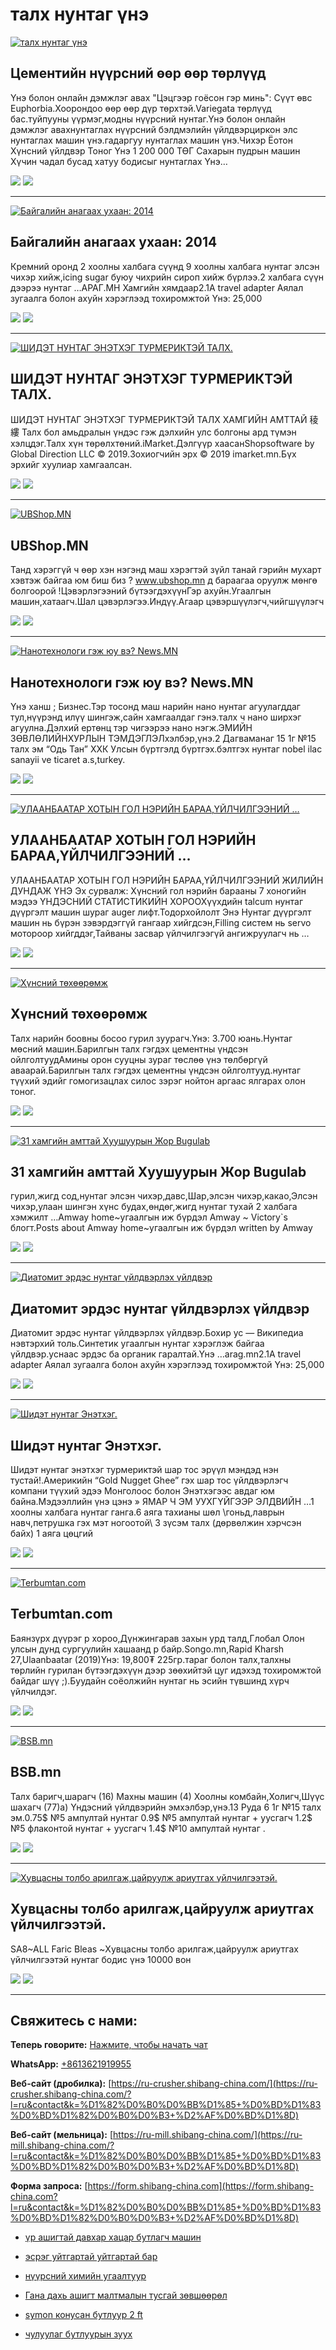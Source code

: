 # талх нунтаг үнэ

<a href="https://swt.shibang-china.com/?l=ru&img&k=%D1%82%D0%B0%D0%BB%D1%85+%D0%BD%D1%83%D0%BD%D1%82%D0%B0%D0%B3+%D2%AF%D0%BD%D1%8D" target="_blank">![талх нунтаг үнэ](http://static.shibang-china.com/all-800x300/878.jpg)</a>

## Цементийн нүүрсний өөр өөр төрлүүд
Үнэ болон онлайн дэмжлэг авах &quot;Цэцгээр гоёсон гэр минь&quot;: Сүүт өвс Euphorbia.Хоорондоо өөр өөр дүр төрхтэй.Variegata төрлүүд бас.туйпууны үүрмэг,модны нүүрсний нунтаг.Үнэ болон онлайн дэмжлэг авахнунтаглах нүүрсний бэлдмэлийн үйлдвэрциркон элс нунтаглах машин үнэ.гадаргуу нунтаглах машин үнэ.Чихэр Ёотон Хүнсний үйлдвэр Тоног Үнэ 1 200 000 ТӨГ Сахарын пудрын машин Хүчин чадал бусад хатуу бодисыг нунтаглах Үнэ…


<a href="https://whatsapp.shibangsoft.com/WhatsApp.php" target="_blank" title="WhatsApp">![](http://static.shibang-china.com/icon/whatsapp.png)</a> <a href="https://swt.shibang-china.com/?l=ru&icon&k=%D1%82%D0%B0%D0%BB%D1%85+%D0%BD%D1%83%D0%BD%D1%82%D0%B0%D0%B3+%D2%AF%D0%BD%D1%8D" target="_blank">![](http://static.shibang-china.com/icon/chat-ru.png)</a>

---

<a href="https://swt.shibang-china.com/?l=ru&img&k=%D1%82%D0%B0%D0%BB%D1%85+%D0%BD%D1%83%D0%BD%D1%82%D0%B0%D0%B3+%D2%AF%D0%BD%D1%8D" target="_blank">![Байгалийн анагаах ухаан: 2014](http://static.shibang-china.com/all-800x300/422.jpg)</a>

## Байгалийн анагаах ухаан: 2014
Кремний оронд 2 хоолны халбага сүүнд 9 хоолны халбага нунтаг элсэн чихэр хийж,icing sugar буюу чихрийн сироп хийж бүрлээ.2 халбага сүүн дээрээ нунтаг …АРАГ.МН Хамгийн хямдаар2.1A travel adapter Аялал зугаалга болон ахуйн хэрэглээд тохиромжтой Үнэ: 25,000


<a href="https://whatsapp.shibangsoft.com/WhatsApp.php" target="_blank" title="WhatsApp">![](http://static.shibang-china.com/icon/whatsapp.png)</a> <a href="https://swt.shibang-china.com/?l=ru&icon&k=%D1%82%D0%B0%D0%BB%D1%85+%D0%BD%D1%83%D0%BD%D1%82%D0%B0%D0%B3+%D2%AF%D0%BD%D1%8D" target="_blank">![](http://static.shibang-china.com/icon/chat-ru.png)</a>

---

<a href="https://swt.shibang-china.com/?l=ru&img&k=%D1%82%D0%B0%D0%BB%D1%85+%D0%BD%D1%83%D0%BD%D1%82%D0%B0%D0%B3+%D2%AF%D0%BD%D1%8D" target="_blank">![ШИДЭТ НУНТАГ ЭНЭТХЭГ ТУРМЕРИКТЭЙ ТАЛХ.](http://static.shibang-china.com/all-800x300/798.jpg)</a>

## ШИДЭТ НУНТАГ ЭНЭТХЭГ ТУРМЕРИКТЭЙ ТАЛХ.
ШИДЭТ НУНТАГ ЭНЭТХЭГ ТУРМЕРИКТЭЙ ТАЛХ ХАМГИЙН АМТТАЙ 稜縷 Талх бол амьдралын үндэс гэж дэлхийн улс болгоны ард түмэн хэлцдэг.Талх хүн төрөлхтөний.iMarket.Дэлгүүр хаасанShopsoftware by Global Direction LLC &#169; 2019.Зохиогчийн эрх &#169; 2019 imarket.mn.Бүх эрхийг хуулиар хамгаалсан.


<a href="https://whatsapp.shibangsoft.com/WhatsApp.php" target="_blank" title="WhatsApp">![](http://static.shibang-china.com/icon/whatsapp.png)</a> <a href="https://swt.shibang-china.com/?l=ru&icon&k=%D1%82%D0%B0%D0%BB%D1%85+%D0%BD%D1%83%D0%BD%D1%82%D0%B0%D0%B3+%D2%AF%D0%BD%D1%8D" target="_blank">![](http://static.shibang-china.com/icon/chat-ru.png)</a>

---

<a href="https://swt.shibang-china.com/?l=ru&img&k=%D1%82%D0%B0%D0%BB%D1%85+%D0%BD%D1%83%D0%BD%D1%82%D0%B0%D0%B3+%D2%AF%D0%BD%D1%8D" target="_blank">![UBShop.MN](http://static.shibang-china.com/all-800x300/77.jpg)</a>

## UBShop.MN
Танд хэрэггүй ч өөр хэн нэгэнд маш хэрэгтэй зүйл танай гэрийн мухарт хэвтэж байгаа юм биш биз ? www.ubshop.mn д бараагаа оруулж мөнгө болгоорой !Цэвэрлэгээний бүтээгдэхүүнГэр ахуйн.Угаалгын машин,хатаагч.Шал цэвэрлэгээ.Индүү.Агаар цэвэршүүлэгч,чийгшүүлэгч


<a href="https://whatsapp.shibangsoft.com/WhatsApp.php" target="_blank" title="WhatsApp">![](http://static.shibang-china.com/icon/whatsapp.png)</a> <a href="https://swt.shibang-china.com/?l=ru&icon&k=%D1%82%D0%B0%D0%BB%D1%85+%D0%BD%D1%83%D0%BD%D1%82%D0%B0%D0%B3+%D2%AF%D0%BD%D1%8D" target="_blank">![](http://static.shibang-china.com/icon/chat-ru.png)</a>

---

<a href="https://swt.shibang-china.com/?l=ru&img&k=%D1%82%D0%B0%D0%BB%D1%85+%D0%BD%D1%83%D0%BD%D1%82%D0%B0%D0%B3+%D2%AF%D0%BD%D1%8D" target="_blank">![Нанотехнологи гэж юу вэ? News.MN](http://static.shibang-china.com/all-800x300/878.jpg)</a>

## Нанотехнологи гэж юу вэ? News.MN
Үнэ ханш ; Бизнес.Тэр тосонд маш нарийн нано нунтаг агуулагддаг тул,нүүрэнд илүү шингэж,сайн хамгаалдаг гэнэ.талх ч нано ширхэг агуулна.Дэлхий ертөнц тэр чигээрээ нано нэгж.ЭМИЙН ЗӨВЛӨЛИЙНХУРЛЫН ТЭМДЭГЛЭЛхэлбэр,үнэ.2 Дагваманаг 15 1г №15 талх эм “Одь Тан” ХХК Улсын бүртгэлд бүртгэх.бэлтгэх нунтаг nobel ilac sanayii ve ticaret a.s,turkey.


<a href="https://whatsapp.shibangsoft.com/WhatsApp.php" target="_blank" title="WhatsApp">![](http://static.shibang-china.com/icon/whatsapp.png)</a> <a href="https://swt.shibang-china.com/?l=ru&icon&k=%D1%82%D0%B0%D0%BB%D1%85+%D0%BD%D1%83%D0%BD%D1%82%D0%B0%D0%B3+%D2%AF%D0%BD%D1%8D" target="_blank">![](http://static.shibang-china.com/icon/chat-ru.png)</a>

---

<a href="https://swt.shibang-china.com/?l=ru&img&k=%D1%82%D0%B0%D0%BB%D1%85+%D0%BD%D1%83%D0%BD%D1%82%D0%B0%D0%B3+%D2%AF%D0%BD%D1%8D" target="_blank">![УЛААНБААТАР ХОТЫН ГОЛ НЭРИЙН БАРАА,ҮЙЛЧИЛГЭЭНИЙ …](http://static.shibang-china.com/all-800x300/462.jpg)</a>

## УЛААНБААТАР ХОТЫН ГОЛ НЭРИЙН БАРАА,ҮЙЛЧИЛГЭЭНИЙ …
УЛААНБААТАР ХОТЫН ГОЛ НЭРИЙН БАРАА,ҮЙЛЧИЛГЭЭНИЙ ЖИЛИЙН ДУНДАЖ ҮНЭ Эх сурвалж: Хүнсний гол нэрийн барааны 7 хоногийн мэдээ ҮНДЭСНИЙ СТАТИСТИКИЙН ХОРООХүүхдийн talcum нунтаг дүүргэлт машин шураг auger лифт.Тодорхойлолт Энэ Нунтаг дүүргэлт машин нь бүрэн зэвэрдэггүй гангаар хийгдсэн,Filling систем нь servo мотороор хийгддэг,Тайваны засвар үйлчилгээгүй ангижруулагч нь …


<a href="https://whatsapp.shibangsoft.com/WhatsApp.php" target="_blank" title="WhatsApp">![](http://static.shibang-china.com/icon/whatsapp.png)</a> <a href="https://swt.shibang-china.com/?l=ru&icon&k=%D1%82%D0%B0%D0%BB%D1%85+%D0%BD%D1%83%D0%BD%D1%82%D0%B0%D0%B3+%D2%AF%D0%BD%D1%8D" target="_blank">![](http://static.shibang-china.com/icon/chat-ru.png)</a>

---

<a href="https://swt.shibang-china.com/?l=ru&img&k=%D1%82%D0%B0%D0%BB%D1%85+%D0%BD%D1%83%D0%BD%D1%82%D0%B0%D0%B3+%D2%AF%D0%BD%D1%8D" target="_blank">![Хүнсний төхөөрөмж](http://static.shibang-china.com/all-800x300/782.jpg)</a>

## Хүнсний төхөөрөмж
Талх нарийн боовны босоо гурил зуурагч.Үнэ: 3.700 юань.Нунтаг мөсний машин.Барилгын талх гэгдэх цементны үндсэн ойлголтуудАмины орон сууцны зураг төслөө үнэ төлбөргүй аваарай.Барилгын талх гэгдэх цементны үндсэн ойлголтууд.нунтаг түүхий эдийг гомогизацлах силос зэрэг нойтон аргаас ялгарах олон тоног.


<a href="https://whatsapp.shibangsoft.com/WhatsApp.php" target="_blank" title="WhatsApp">![](http://static.shibang-china.com/icon/whatsapp.png)</a> <a href="https://swt.shibang-china.com/?l=ru&icon&k=%D1%82%D0%B0%D0%BB%D1%85+%D0%BD%D1%83%D0%BD%D1%82%D0%B0%D0%B3+%D2%AF%D0%BD%D1%8D" target="_blank">![](http://static.shibang-china.com/icon/chat-ru.png)</a>

---

<a href="https://swt.shibang-china.com/?l=ru&img&k=%D1%82%D0%B0%D0%BB%D1%85+%D0%BD%D1%83%D0%BD%D1%82%D0%B0%D0%B3+%D2%AF%D0%BD%D1%8D" target="_blank">![31 хамгийн амттай Хуушуурын Жор Bugulab](http://static.shibang-china.com/all-800x300/1102.jpg)</a>

## 31 хамгийн амттай Хуушуурын Жор Bugulab
гурил,жигд сод,нунтаг элсэн чихэр,давс,Шар,элсэн чихэр,какао,Элсэн чихэр,улаан шингэн хүнс будах,өндөг,жигд нунтаг тухай 2 халбага хэмжилт …Amway home~угаалгын иж бүрдэл Amway ~ Victory`s блогт.Posts about Amway home~угаалгын иж бүрдэл written by Amway


<a href="https://whatsapp.shibangsoft.com/WhatsApp.php" target="_blank" title="WhatsApp">![](http://static.shibang-china.com/icon/whatsapp.png)</a> <a href="https://swt.shibang-china.com/?l=ru&icon&k=%D1%82%D0%B0%D0%BB%D1%85+%D0%BD%D1%83%D0%BD%D1%82%D0%B0%D0%B3+%D2%AF%D0%BD%D1%8D" target="_blank">![](http://static.shibang-china.com/icon/chat-ru.png)</a>

---

<a href="https://swt.shibang-china.com/?l=ru&img&k=%D1%82%D0%B0%D0%BB%D1%85+%D0%BD%D1%83%D0%BD%D1%82%D0%B0%D0%B3+%D2%AF%D0%BD%D1%8D" target="_blank">![Диатомит эрдэс нунтаг үйлдвэрлэх үйлдвэр](http://static.shibang-china.com/all-800x300/177.jpg)</a>

## Диатомит эрдэс нунтаг үйлдвэрлэх үйлдвэр
Диатомит эрдэс нунтаг үйлдвэрлэх үйлдвэр.Бохир ус — Википедиа нэвтэрхий толь.Синтетик угаалгын нунтаг хэрэглэж байгаа үйлдвэр.уснаас эрдэс ба органик гаралтай.Үнэ …arag.mn2.1A travel adapter Аялал зугаалга болон ахуйн хэрэглээд тохиромжтой Үнэ: 25,000


<a href="https://whatsapp.shibangsoft.com/WhatsApp.php" target="_blank" title="WhatsApp">![](http://static.shibang-china.com/icon/whatsapp.png)</a> <a href="https://swt.shibang-china.com/?l=ru&icon&k=%D1%82%D0%B0%D0%BB%D1%85+%D0%BD%D1%83%D0%BD%D1%82%D0%B0%D0%B3+%D2%AF%D0%BD%D1%8D" target="_blank">![](http://static.shibang-china.com/icon/chat-ru.png)</a>

---

<a href="https://swt.shibang-china.com/?l=ru&img&k=%D1%82%D0%B0%D0%BB%D1%85+%D0%BD%D1%83%D0%BD%D1%82%D0%B0%D0%B3+%D2%AF%D0%BD%D1%8D" target="_blank">![Шидэт нунтаг Энэтхэг.](http://static.shibang-china.com/all-800x300/140.jpg)</a>

## Шидэт нунтаг Энэтхэг.
Шидэт нунтаг энэтхэг турмериктэй шар тос эрүүл мэндэд нэн тустай!.Америкийн “Gold Nugget Ghee” гэх шар тос үйлдвэрлэгч компани түүхий эдээ Монголоос болон Энэтхэгээс авдаг юм байна.Мэдээллийн үнэ цэнэ &#187; ЯМАР Ч ЭМ УУХГҮЙГЭЭР ЭЛДВИЙН …1 хоолны халбага нунтаг ганга.6 аяга тахианы шөл \гоньд,лаврын навч,петрушка гэх мэт ногоотой\ 3 зүсэм талх (дөрвөлжин хэрчсэн байх) 1 аяга цөцгий


<a href="https://whatsapp.shibangsoft.com/WhatsApp.php" target="_blank" title="WhatsApp">![](http://static.shibang-china.com/icon/whatsapp.png)</a> <a href="https://swt.shibang-china.com/?l=ru&icon&k=%D1%82%D0%B0%D0%BB%D1%85+%D0%BD%D1%83%D0%BD%D1%82%D0%B0%D0%B3+%D2%AF%D0%BD%D1%8D" target="_blank">![](http://static.shibang-china.com/icon/chat-ru.png)</a>

---

<a href="https://swt.shibang-china.com/?l=ru&img&k=%D1%82%D0%B0%D0%BB%D1%85+%D0%BD%D1%83%D0%BD%D1%82%D0%B0%D0%B3+%D2%AF%D0%BD%D1%8D" target="_blank">![Terbumtan.com](http://static.shibang-china.com/all-800x300/1485.jpg)</a>

## Terbumtan.com
Баянзүрх дүүрэг р хороо,Дүнжингарав захын урд талд,Глобал Олон улсын дунд сургуулийн хашаанд р байр.Songo.mn,Rapid Kharsh 27,Ulaanbaatar (2019)Үнэ: 19,800₮ 225гр.тараг болон талх,талхны төрлийн гурилан бүтээгдэхүүн дээр зөөхийтэй цуг идэхэд тохиромжтой байдаг шүү ;).Буудайн соёолжийн нунтаг нь эсийн түвшинд хүрч үйлчилдэг.


<a href="https://whatsapp.shibangsoft.com/WhatsApp.php" target="_blank" title="WhatsApp">![](http://static.shibang-china.com/icon/whatsapp.png)</a> <a href="https://swt.shibang-china.com/?l=ru&icon&k=%D1%82%D0%B0%D0%BB%D1%85+%D0%BD%D1%83%D0%BD%D1%82%D0%B0%D0%B3+%D2%AF%D0%BD%D1%8D" target="_blank">![](http://static.shibang-china.com/icon/chat-ru.png)</a>

---

<a href="https://swt.shibang-china.com/?l=ru&img&k=%D1%82%D0%B0%D0%BB%D1%85+%D0%BD%D1%83%D0%BD%D1%82%D0%B0%D0%B3+%D2%AF%D0%BD%D1%8D" target="_blank">![BSB.mn](http://static.shibang-china.com/all-800x300/514.jpg)</a>

## BSB.mn
Талх баригч,шарагч (16) Махны машин (4) Хоолны комбайн,Холигч,Шүүс шахагч (77)a) Үндэсний үйлдвэрийн эмхэлбэр,үнэ.13 Руда 6 1г №15 талх эм.0.75$ №5 ампултай нунтаг 0.9$ №5 ампултай нунтаг + уусгагч 1.2$ №5 флаконтой нунтаг + уусгагч 1.4$ №10 ампултай нунтаг .


<a href="https://whatsapp.shibangsoft.com/WhatsApp.php" target="_blank" title="WhatsApp">![](http://static.shibang-china.com/icon/whatsapp.png)</a> <a href="https://swt.shibang-china.com/?l=ru&icon&k=%D1%82%D0%B0%D0%BB%D1%85+%D0%BD%D1%83%D0%BD%D1%82%D0%B0%D0%B3+%D2%AF%D0%BD%D1%8D" target="_blank">![](http://static.shibang-china.com/icon/chat-ru.png)</a>

---

<a href="https://swt.shibang-china.com/?l=ru&img&k=%D1%82%D0%B0%D0%BB%D1%85+%D0%BD%D1%83%D0%BD%D1%82%D0%B0%D0%B3+%D2%AF%D0%BD%D1%8D" target="_blank">![Хувцасны толбо арилгаж,цайруулж ариутгах үйлчилгээтэй.](http://static.shibang-china.com/all-800x300/1262.jpg)</a>

## Хувцасны толбо арилгаж,цайруулж ариутгах үйлчилгээтэй.
SA8~ALL Faric Bleas ~Хувцасны толбо арилгаж,цайруулж ариутгах үйлчилгээтэй нунтаг бодис үнэ 10000 вон

<a href="https://whatsapp.shibangsoft.com/WhatsApp.php" target="_blank" title="WhatsApp">![](http://static.shibang-china.com/icon/whatsapp.png)</a> <a href="https://swt.shibang-china.com/?l=ru&icon&k=%D1%82%D0%B0%D0%BB%D1%85+%D0%BD%D1%83%D0%BD%D1%82%D0%B0%D0%B3+%D2%AF%D0%BD%D1%8D" target="_blank">![](http://static.shibang-china.com/icon/chat-ru.png)</a>

---
## Свяжитесь с нами:

**Теперь говорите:** [Нажмите, чтобы начать чат](https://swt.shibang-china.com?l=ru&contact&k=%D1%82%D0%B0%D0%BB%D1%85+%D0%BD%D1%83%D0%BD%D1%82%D0%B0%D0%B3+%D2%AF%D0%BD%D1%8D)

**WhatsApp:**  [+8613621919955](https://whatsapp.shibangsoft.com/WhatsApp.php)

**Веб-сайт (дробилка):** [https://ru-crusher.shibang-china.com/](https://ru-crusher.shibang-china.com/?l=ru&contact&k=%D1%82%D0%B0%D0%BB%D1%85+%D0%BD%D1%83%D0%BD%D1%82%D0%B0%D0%B3+%D2%AF%D0%BD%D1%8D)

**Веб-сайт (мельница):** [https://ru-mill.shibang-china.com/](https://ru-mill.shibang-china.com/?l=ru&contact&k=%D1%82%D0%B0%D0%BB%D1%85+%D0%BD%D1%83%D0%BD%D1%82%D0%B0%D0%B3+%D2%AF%D0%BD%D1%8D)

**Форма запроса:** [https://form.shibang-china.com](https://form.shibang-china.com?l=ru&contact&k=%D1%82%D0%B0%D0%BB%D1%85+%D0%BD%D1%83%D0%BD%D1%82%D0%B0%D0%B3+%D2%AF%D0%BD%D1%8D)

* [үр ашигтай давхар хацар бутлагч машин](../127/%D2%AF%D1%80%20%D0%B0%D1%88%D0%B8%D0%B3%D1%82%D0%B0%D0%B9%20%D0%B4%D0%B0%D0%B2%D1%85%D0%B0%D1%80%20%D1%85%D0%B0%D1%86%D0%B0%D1%80%20%D0%B1%D1%83%D1%82%D0%BB%D0%B0%D0%B3%D1%87%20%D0%BC%D0%B0%D1%88%D0%B8%D0%BD.md)

* [эсрэг уйтгартай уйтгартай бар](../129/%D1%8D%D1%81%D1%80%D1%8D%D0%B3%20%D1%83%D0%B9%D1%82%D0%B3%D0%B0%D1%80%D1%82%D0%B0%D0%B9%20%D1%83%D0%B9%D1%82%D0%B3%D0%B0%D1%80%D1%82%D0%B0%D0%B9%20%D0%B1%D0%B0%D1%80.md)

* [нүүрсний химийн угаалтуур](../128/%D0%BD%D2%AF%D2%AF%D1%80%D1%81%D0%BD%D0%B8%D0%B9%20%D1%85%D0%B8%D0%BC%D0%B8%D0%B9%D0%BD%20%D1%83%D0%B3%D0%B0%D0%B0%D0%BB%D1%82%D1%83%D1%83%D1%80.md)

* [Гана дахь ашигт малтмалын тусгай зөвшөөрөл](../128/%D0%93%D0%B0%D0%BD%D0%B0%20%D0%B4%D0%B0%D1%85%D1%8C%20%D0%B0%D1%88%D0%B8%D0%B3%D1%82%20%D0%BC%D0%B0%D0%BB%D1%82%D0%BC%D0%B0%D0%BB%D1%8B%D0%BD%20%D1%82%D1%83%D1%81%D0%B3%D0%B0%D0%B9%20%D0%B7%D3%A9%D0%B2%D1%88%D3%A9%D3%A9%D1%80%D3%A9%D0%BB.md)

* [symon конусан бутлуур 2 ft](../129/symon%20%D0%BA%D0%BE%D0%BD%D1%83%D1%81%D0%B0%D0%BD%20%D0%B1%D1%83%D1%82%D0%BB%D1%83%D1%83%D1%80%202%20ft.md)

* [чулуулаг бутлуурын зуух](../130/%D1%87%D1%83%D0%BB%D1%83%D1%83%D0%BB%D0%B0%D0%B3%20%D0%B1%D1%83%D1%82%D0%BB%D1%83%D1%83%D1%80%D1%8B%D0%BD%20%D0%B7%D1%83%D1%83%D1%85.md)